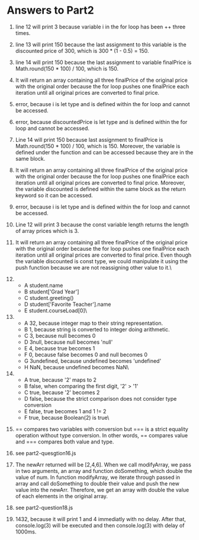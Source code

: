 
# Answers to Part2

1. line 12 will print 3 because variable i in the for loop has been ++ three times.

2. line 13 will print 150 because the last assignment to this variable is the discounted price of 300, which is 300 * (1 - 0.5) = 150.

3. line 14 will print 150 because the last assignment to variable finalPrice is Math.round(150 * 100) / 100, which is 150.

4. It will return an array containing all three finalPrice of the original price with the original order because the for loop pushes one finalPrice each iteration until all original prices are converted to final price.

5. error, because i is let type and is defined within the for loop and cannot be accessed.

6. error, because discountedPrice is let type and is defined within the for loop and cannot be accessed.

7. Line 14 will print 150 because last assignment to finalPrice is Math.round(150 * 100) / 100, which is 150. Moreover, the variable is defined under the function and can be accessed because they are in the same block.

8. It will return an array containing all three finalPrice of the original price with the original order because the for loop pushes one finalPrice each iteration until all original prices are converted to final price. Moreover, the variable discounted is defined within the same block as the return keyword so it can be accessed.

9. error, because i is let type and is defined within the for loop and cannot be accessed.

10. Line 12 will print 3 because the const variable length returns the length of array prices which is 3.

11. It will return an array containing all three finalPrice of the original price with the original order because the for loop pushes one finalPrice each iteration until all original prices are converted to final price. Even though the variable discounted is const type, we could manipulate it using the push function because we are not reassigning other value to it.\

12.  
    * A student.name
    * B student['Grad Year']
    * C student.greeting()
    * D student['Favorite Teacher'].name
    * E student.courseLoad[0]\

13.  
    * A 32, because integer map to their string representation.
    * B 1, because string is converted to integer doing arithmetic.
    * C 3, because null becomes 0  
    * D 3null, because null becomes 'null'
    * E 4, because true becomes 1  
    * F 0, because false becomes 0 and null becomes 0  
    * G 3undefined, because undefined becomes 'undefined'
    * H NaN, because undefined becomes NaN\

14.  
    * A true, because '2' maps to 2
    * B false, when comparing the first digit, '2' > '1'
    * C true, because '2' becomes 2
    * D false, because the strict comparison does not consider type conversion
    * E false, true becomes 1 and 1 != 2
    * F true, because Boolean(2) is true\

15. == compares two variables with conversion but === is a strict equality operation without type conversion. In other words, == compares value and === compares both value and type.

16. see part2-quesgtion16.js

17. The newArr returned will be [2,4,6]. When we call modifyArray, we pass in two arguments, an array and function doSomething, which double the value of num. In function modifyArray, we iterate through passed in array and call doSomething to double their value and push the new value into the newArr. Therefore, we get an array with double the value of each elements in the original array.

18. see part2-question18.js

19. 1432, because it will print 1 and 4 immediatly with no delay. After that, console.log(3) will be executed and then console.log(3) with delay of 1000ms.
